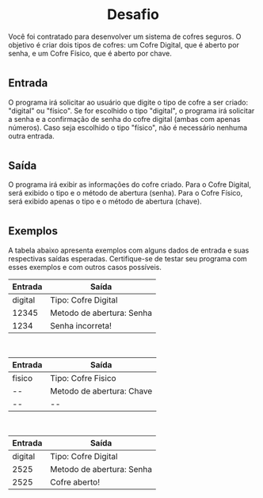 <h1 align="center">Desafio</h1>

Você foi contratado para desenvolver um sistema de cofres seguros. O objetivo é criar dois tipos de cofres: um Cofre Digital, que é aberto por senha, e um Cofre Físico, que é aberto por chave.
#
## Entrada
O programa irá solicitar ao usuário que digite o tipo de cofre a ser criado: "digital" ou "físico". Se for escolhido o tipo "digital", o programa irá solicitar a senha e a confirmação de senha do cofre digital (ambas com apenas números). Caso seja escolhido o tipo "físico", não é necessário nenhuma outra entrada.
#
## Saída
O programa irá exibir as informações do cofre criado. Para o Cofre Digital, será exibido o tipo e o método de abertura (senha). Para o Cofre Físico, será exibido apenas o tipo e o método de abertura (chave).
#
## Exemplos
A tabela abaixo apresenta exemplos com alguns dados de entrada e suas respectivas saídas esperadas. Certifique-se de testar seu programa com esses exemplos e com outros casos possíveis.

| Entrada | Saída |
|---------|-------|
|digital  |Tipo: Cofre Digital|
|12345    |Metodo de abertura: Senha|
|1234     |Senha incorreta!|
<br>

| Entrada | Saída |
|---------|-------|
|fisico   |Tipo: Cofre Fisico|
| --      |Metodo de abertura: Chave|
| --      | -- |
<br>

| Entrada | Saída |
|---------|-------|
|digital  |Tipo: Cofre Digital|
|2525    |Metodo de abertura: Senha|
|2525    |Cofre aberto!|
